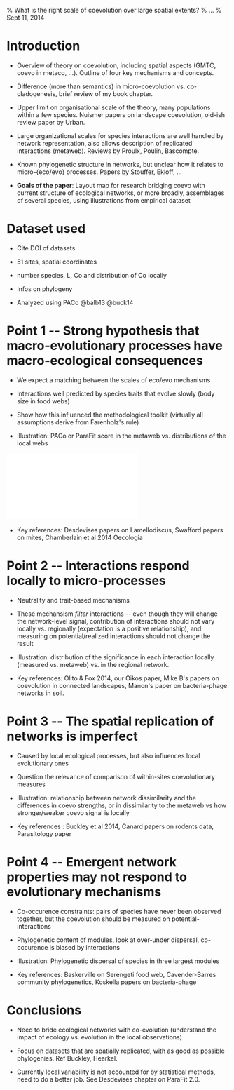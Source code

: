 % What is the right scale of coevolution over large spatial extents?
% ...
% Sept 11, 2014

# Introduction

- Overview of theory on coevolution, including spatial aspects (GMTC, coevo
in metaco, ...). Outline of four key mechanisms and concepts.

- Difference (more than semantics) in micro-coevolution vs. co-cladogenesis,
brief review of my book chapter.

- Upper limit on organisational scale of the theory, many populations within
a few species. Nuismer papers on landscape coevolution, old-ish review paper
by Urban.

- Large organizational scales for species interactions are well handled by
network representation, also allows description of replicated interactions
(metaweb). Reviews by Proulx, Poulin, Bascompte.

- Known phylogenetic structure in networks, but unclear how it relates to
micro-{eco/evo} processes. Papers by Stouffer, Ekloff, ...

- **Goals of the paper**: Layout map for research bridging coevo with current
structure of ecological networks, or more broadly, assemblages of several
species, using illustrations from empirical dataset

# Dataset used

- Cite DOI of datasets

- 51 sites, spatial coordinates

- number species, L, Co and distribution of Co locally

- Infos on phylogeny

- Analyzed using PACo @balb13 @buck14

# Point 1 -- Strong hypothesis that macro-evolutionary processes have macro-ecological consequences

- We expect a matching between the scales of eco/evo mechanisms

- Interactions well predicted by species traits that evolve slowly (body
size in food webs)

- Show how this influenced the methodological toolkit (virtually all
assumptions derive from Farenholz's rule)

- Illustration: PACo or ParaFit score in the metaweb vs. distributions of
the local webs

![figure1]

- Key references: Desdevises papers on Lamellodiscus, Swafford papers on
mites, Chamberlain et al 2014 Oecologia

# Point 2 -- Interactions respond locally to micro-processes

- Neutrality and trait-based mechanisms

- These mechansism *filter* interactions -- even though they will change the network-level signal, contribution of interactions should not vary locally vs. regionally (expectation is a positive relationship), and measuring on potential/realized interactions should not change the result

- Illustration: distribution of the significance in each interaction locally
(measured vs. metaweb) vs. in the regional network.

- Key references: Olito & Fox 2014, our Oikos paper, Mike B's papers on
coevolution in connected landscapes, Manon's paper on bacteria-phage networks
in soil.

# Point 3 -- The spatial replication of networks is imperfect

- Caused by local ecological processes, but also influences local evolutionary
ones

- Question the relevance of comparison of within-sites coevolutionary measures

- Illustration: relationship between network dissimilarity and the differences
in coevo strengths, or in dissimilarity to the metaweb vs how stronger/weaker
coevo signal is locally

- Key references : Buckley et al 2014, Canard papers on rodents data,
Parasitology paper

# Point 4 -- Emergent network properties may not respond to evolutionary mechanisms

- Co-occurence constraints: pairs of species have never been observed together,
but the coevolution should be measured on potential-interactions

- Phylogenetic content of modules, look at over-under dispersal, co-occurence
is biased by interactions

- Illustration: Phylogenetic dispersal of species in three largest modules

- Key references: Baskerville on Serengeti food web, Cavender-Barres community
phylogenetics, Koskella papers on bacteria-phage

# Conclusions

- Need to bride ecological networks with co-evolution (understand the impact
of ecology vs. evolution in the local observations)

- Focus on datasets that are spatially replicated, with as good as possible
phylogenies. Ref Buckley, Hearkel.

- Currently local variability is not accounted for by statistical methods,
need to do a better job. See Desdevises chapter on ParaFit 2.0.


[figure1]: ../figures/figure1.pdf "We determined whether a significant matching existed between hosts and parasites phylogenies at each location, using the PACo method. The association matrices used where (i) the *local* (observed) interactions, and (ii) the *regional* (possible, after aggregating all local datasets) ones. Surprisingly, and even though the regional dataset shows a strong co-cladogenetic structure, very few samplign sites show this too; 35 out of 51 communities where found not to be coevolved using either matrices."
